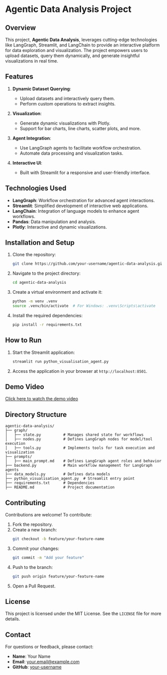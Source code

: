 # Agentic Data Analysis Project

## Overview
This project, **Agentic Data Analysis**, leverages cutting-edge technologies like LangGraph, Streamlit, and LangChain to provide an interactive platform for data exploration and visualization. The project empowers users to upload datasets, query them dynamically, and generate insightful visualizations in real time.

## Features
1. **Dynamic Dataset Querying**:
   - Upload datasets and interactively query them.
   - Perform custom operations to extract insights.

2. **Visualization**:
   - Generate dynamic visualizations with Plotly.
   - Support for bar charts, line charts, scatter plots, and more.

3. **Agent Integration**:
   - Use LangGraph agents to facilitate workflow orchestration.
   - Automate data processing and visualization tasks.

4. **Interactive UI**:
   - Built with Streamlit for a responsive and user-friendly interface.

## Technologies Used
- **LangGraph**: Workflow orchestration for advanced agent interactions.
- **Streamlit**: Simplified development of interactive web applications.
- **LangChain**: Integration of language models to enhance agent workflows.
- **Pandas**: Data manipulation and analysis.
- **Plotly**: Interactive and dynamic visualizations.

## Installation and Setup
1. Clone the repository:
   ```bash
   git clone https://github.com/your-username/agentic-data-analysis.git
   ```
2. Navigate to the project directory:
   ```bash
   cd agentic-data-analysis
   ```
3. Create a virtual environment and activate it:
   ```bash
   python -m venv .venv
   source .venv/bin/activate  # For Windows: .venv\Scripts\activate
   ```
4. Install the required dependencies:
   ```bash
   pip install -r requirements.txt
   ```

## How to Run
1. Start the Streamlit application:
   ```bash
   streamlit run python_visualisation_agent.py
   ```
2. Access the application in your browser at `http://localhost:8501`.

## Demo Video
[Click here to watch the demo video](#)

## Directory Structure
```
agentic-data-analysis/
├── graph/
│   ├── state.py          # Manages shared state for workflows
│   ├── nodes.py          # Defines LangGraph nodes for model/tool execution
│   ├── tools.py          # Implements tools for task execution and visualization
├── prompts/
│   ├── main_prompt.md    # Defines LangGraph agent roles and behavior
├── backend.py            # Main workflow management for LangGraph agents
├── data_models.py        # Defines data models
├── python_visualisation_agent.py  # Streamlit entry point
├── requirements.txt      # Dependencies
├── README.md             # Project documentation
```

## Contributing
Contributions are welcome! To contribute:
1. Fork the repository.
2. Create a new branch:
   ```bash
   git checkout -b feature/your-feature-name
   ```
3. Commit your changes:
   ```bash
   git commit -m "Add your feature"
   ```
4. Push to the branch:
   ```bash
   git push origin feature/your-feature-name
   ```
5. Open a Pull Request.

## License
This project is licensed under the MIT License. See the `LICENSE` file for more details.

## Contact
For questions or feedback, please contact:
- **Name**: Your Name
- **Email**: your.email@example.com
- **GitHub**: [your-username](https://github.com/your-username)

